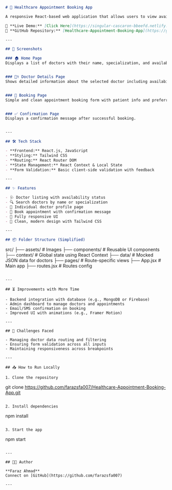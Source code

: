 ```markdown
# 🏥 Healthcare Appointment Booking App

A responsive React-based web application that allows users to view available doctors, check their availability, and book appointments seamlessly.

🚀 **Live Demo:** [Click Here](https://singular-cascaron-bbeefd.netlify.app/)  
📂 **GitHub Repository:** [Healthcare-Appointment-Booking-App](https://github.com/farazsfa007/Healthcare-Appointment-Booking-App)

---

## 📸 Screenshots

### 🏠 Home Page
Displays a list of doctors with their name, specialization, and availability status.  


### 👨‍⚕️ Doctor Details Page
Shows detailed information about the selected doctor including availability.  


### 📅 Booking Page
Simple and clean appointment booking form with patient info and preferred date/time.  


### ✅ Confirmation Page
Displays a confirmation message after successful booking.  


---

## 🛠 Tech Stack

- **Frontend:** React.js, JavaScript  
- **Styling:** Tailwind CSS  
- **Routing:** React Router DOM  
- **State Management:** React Context & Local State  
- **Form Validation:** Basic client-side validation with feedback

---

## ✨ Features

- 🩺 Doctor listing with availability status  
- 🔍 Search doctors by name or specialization  
- 📄 Individual doctor profile page  
- 📅 Book appointment with confirmation message  
- 📱 Fully responsive UI  
- 💅 Clean, modern design with Tailwind CSS

---

## 📦 Folder Structure (Simplified)

```
src/
├── assets/              # Images
├── components/          # Reusable UI components
├── context/             # Global state using React Context
├── data/                # Mocked JSON data for doctors
├── pages/               # Route-specific views
├── App.jsx              # Main app
├── routes.jsx           # Routes config
```

---

## ⏳ Improvements with More Time

- Backend integration with database (e.g., MongoDB or Firebase)  
- Admin dashboard to manage doctors and appointments  
- Email/SMS confirmation on booking  
- Improved UI with animations (e.g., Framer Motion)

---

## 🤯 Challenges Faced

- Managing doctor data routing and filtering  
- Ensuring form validation across all inputs  
- Maintaining responsiveness across breakpoints

---

## 📥 How to Run Locally

1. Clone the repository  
   ```
   git clone https://github.com/farazsfa007/Healthcare-Appointment-Booking-App.git
   ```

2. Install dependencies  
   ```
   npm install
   ```

3. Start the app  
   ```
   npm start
   ```

---

## 🧑‍💻 Author

**Faraz Ahmad**  
Connect on [GitHub](https://github.com/farazsfa007)

---
```